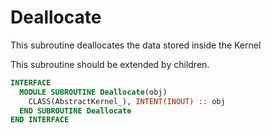 # Deallocate

This subroutine deallocates the data stored inside the Kernel

This subroutine should be extended by children.

```fortran
INTERFACE
  MODULE SUBROUTINE Deallocate(obj)
    CLASS(AbstractKernel_), INTENT(INOUT) :: obj
  END SUBROUTINE Deallocate
END INTERFACE
```
